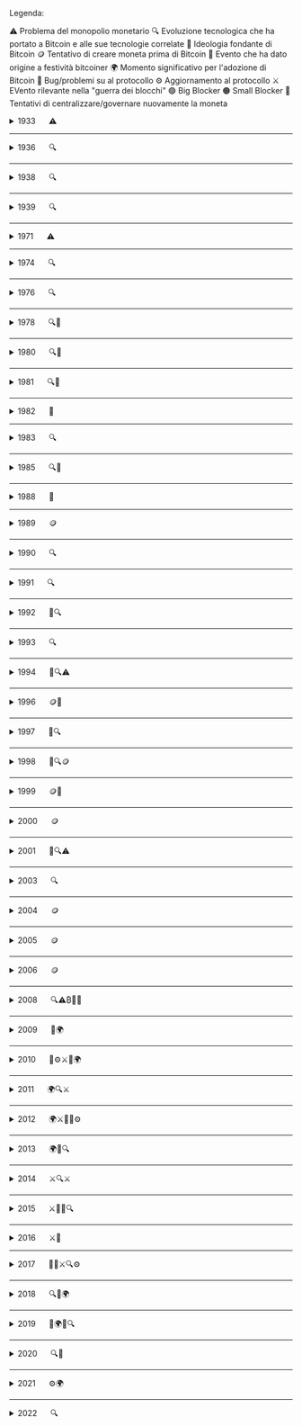 Legenda:

⚠️ Problema del monopolio monetario
🔍 Evoluzione tecnologica che ha portato a Bitcoin e alle sue tecnologie correlate
🌱 Ideologia fondante di Bitcoin
🪙 Tentativo di creare moneta prima di Bitcoin
🎊 Evento che ha dato origine a festività bitcoiner
🌍 Momento significativo per l'adozione di Bitcoin
🚧 Bug/problemi su al protocollo
⚙️ Aggiornamento al protocollo
⚔️ EVento rilevante nella "guerra dei blocchi"
🟢 Big Blocker
🟠 Small Blocker
🚨 Tentativi di centralizzare/governare nuovamente la moneta


<details>
<summary>1933&nbsp;&nbsp;&nbsp;&nbsp;&nbsp;&nbsp;⚠️</summary>
  


<details>
<summary>Ordine esecutivo 6102 ⚠️</summary>

Il 5 aprile 1933, il presidente Franklin D. Roosevelt firma l'ordine esecutivo 6102 che proibisce il possesso di oro in tutte le sue forme, comprese 
monete, lingotti e certificati aurei, da parte di individui, associazioni o società residenti negli Stati Uniti d'America. Tutti i cittadini 
statuinitensi sono costretti a consegnare l'oro in cambio di $ 20.67 per oncia (28,35 grammi circa). La maggior parte dell'oro dei cittadini era 
tenuto al "sicuro" nelle banche. Quest'ultime consegnarono immediatamente l'oro dei cittadini al governo.

⚠️ Questa data è significativa perché sottolinea l'importanza di avere un denaro non confiscabile. Essa rappresenta la necessità di possedere un 
denaro al portatore, senza dover riporre fiducia su terze parti per la sua custodia. Satoshi Nakamoto con Bitcoin rimuove totalmente il concetto di fiducia dalla moneta.

In questo contesto, sembra che Satoshi Nakamoto possa aver scelto il 5 aprile come data di nascita fittizia ispirandosi a tale evento. Inoltre, è 
probabile che abbia preso in considerazione il numero esecutivo 6102, invertendo i numeri per arrivare a 2016, che rappresenta il numero di blocchi 
dopo il quale si verifica l'aggiustamento della difficoltà.

**ENG** - [Wikipedia](https://en.wikipedia.org/wiki/Executive_Order_6102)  
**ITA** - [Wikipedia](https://it.wikipedia.org/wiki/Ordine_esecutivo_6102)

</details>

</details>

---

<details>
<summary>1936&nbsp;&nbsp;&nbsp;&nbsp;&nbsp;&nbsp;🔍</summary>


<details>
<summary>Alan Mathison Turing - "ON COMPUTABLE NUMBERS, WITH AN APPLICATION TO THE ENTSCHEIDUNGSPROBLEM" 🔍</summary>

Getta le basi per l'informatica moderna. Le sue intuizioni sulla natura della computazione continuano a risuonare nella teoria dell'informatica oggi.  
**ENG** - [Turing Paper](https://www.cs.virginia.edu/~robins/Turing_Paper_1936.pdf)
</details>

</details>

---

<details>
<summary>1938&nbsp;&nbsp;&nbsp;&nbsp;&nbsp;&nbsp;🔍</summary>

<details>
<summary>Torpedo Data Computer (TDC) 🔍</summary>

Dentro un sottomarino americano venne costruito il Torpedo Data Computer (TDC), il primo computer a funzionare con impulsi elettromagnetici anziché in
modo meccanico. Il Torpedo Data Computer era un computer analogico elettromeccanico utilizzato per il controllo di tiro dei siluri sui sottomarini 
americani durante la Seconda Guerra Mondiale.

**ENG** - [wikipedia](https://en.wikipedia.org/wiki/Torpedo_Data_Computer)
</details>

</details>

---

<details>
<summary>1939&nbsp;&nbsp;&nbsp;&nbsp;&nbsp;&nbsp;🔍</summary>

<details>
<summary>Computer Z2 Digital 🔍</summary>

Il Computer Z2, sviluppato dall'ingegnere tedesco Konrad Zuse, è considerato il primo computer digitale.

**ENG** - [wikipedia](https://en.wikipedia.org/wiki/Z2_(computer))
</details>

</details>

---

<details>
<summary>1971&nbsp;&nbsp;&nbsp;&nbsp;&nbsp;&nbsp;⚠️</summary>

<details>
<summary>Nixon Shock ⚠️</summary>

Il Nixon Shock, avvenuto il 15 agosto 1971, è stato un insieme di decisioni economiche del presidente Richard Nixon, tra cui la sospensione della 
convertibilità del dollaro in oro. Questo ha segnato la fine agli accordi di Bretton Woods e l'inizio di un sistema monetario basato su valute FIAT.

⚠️ Questa data rappresenta un punto di partenza per la ricerca di alternative al sistema monetario tradizionale.

**ITA** - [InsideOver](https://it.insideover.com/storia/il-15-agosto-1971-un-discorso-di-nixon-cambio-leconomia-mondiale.html)  
**ENG** - [Wikipedia](https://en.wikipedia.org/wiki/Nixon_shock)

| Caratteristica                | Stato  |
|-------------------------------|--------|
| Privacy                       |   ❌   |
| Decentralizzazione            |   ❌   |
| Incensurabilità               |   ❌   |
| Problema della doppia spesa   |   🟡   |
| Scarsità                      |   ❌   |

</details>

</details>

---

<details>
<summary>1974&nbsp;&nbsp;&nbsp;&nbsp;&nbsp;&nbsp;🔍</summary>

<details>
<summary>TCP Protocol "A Protocol for Packet Network Intercommunication" 🔍</summary>

Questo studio segna la nascita di Internet e getta le basi per il protocollo che regola la comunicazione tra reti di pacchetti. Gli autori di questo 
protocollo sono considerati pionieri di Internet, un'infrastruttura fondamentale su cui si basa anche il protocollo Bitcoin.


**ITA**  https://it.wikipedia.org/wiki/Transmission_Control_Protocol
**ENG**  https://bitcoinstan.io/prehistory/doc/1974.pdf

</details>

</details>


---

<details>
<summary>1976&nbsp;&nbsp;&nbsp;&nbsp;&nbsp;&nbsp;🔍</summary>

<details>
<summary>Viene pubblicato il paper "New Directions in Cryptography" 🔍</summary>

Viene introdotta la crittografia Diffie-Hellman. Fino a quel momento, la crittografia si basava esclusivamente su sistemi simmetrici, che non 
garantivano la sicurezza nelle reti di comunicazione, poiché la chiave crittografica non poteva essere condivisa in spazi non sicuri.

Whitfield Diffie e Martin E. Hellman scoprono un nuovo metodo per crittografare i messaggi, basato sull'uso di chiavi pubbliche e private. Questa 
innovazione rappresenta una svolta fondamentale nella crittografia. 

**ENG** - [Paper](https://www.cs.jhu.edu/~rubin/courses/sp03/papers/diffie.hellman.pdf)
</details>

</details>

---
<details>
  
<summary>1978&nbsp;&nbsp;&nbsp;&nbsp;&nbsp;&nbsp;🔍🌱</summary>

<details>
<summary>R. Rivest, A. Shamir and L. Adleman RSA Public-key Cryptosystems 🔍</summary>
  
Il documento RSA Public-key Cryptosystems introduce il sistema di crittografia RSA, che utilizza la fattorizzazione di numeri interi grandi come base 
per la sicurezza.

[Paper](https://bitcoinstan.io/prehistory/doc/1978.pdf)
</details>

<details>
<summary>"The Denationalization of Money" di Friedrich August von Hayek 🌱</summary>

Libro molto influente scritto da Friedrich August von Hayek intitolato "The Denationalization of Money". L'autore, Friedrich Hayek, è premio nobel ed 
esponente della scuola austriaca di economia. In questo libro, Hayek discute vari aspetti dell'economia, ma uno dei temi principali è la critica al 
monopolio statale sul denaro. Egli sostiene che questo monopolio è una pratica recente e disfunzionale, mai vista nella storia in forma totale. 
Sebbene ci siano stati casi di monopolio limitato, come quello sul conio, il monopolio attuale è senza precedenti ed ha avuto effetti distruttivi. 
Hayek argomenta che il denaro dovrebbe essere emesso e scelto liberamente dagli attori del mercato, senza alcun monopolio coercitivo o 
centralizzazione, che porta a corruzione e crisi.

In un'intervista, Hayek ribadisce che il controllo statale sul denaro ha sempre avuto conseguenze negative. Sostiene che l'unico modo per tornare a un
sistema monetario sano sarà creare qualcosa che lo Stato non possa fermare.

[Video](https://www.youtube.com/watch?v=BZ3JWGibgtw)
</details>

</details>

---

<details>
<summary>1980&nbsp;&nbsp;&nbsp;&nbsp;&nbsp;&nbsp;🔍🌱</summary>

<details>
<summary>Ralph Merkle "Protocols for public key cryptosystems" 🔍</summary>

Ralph Merkle è un noto scienziato informatico e pioniere nel campo della crittografia. Nel 1980, Merkle pubblicò un paper intitolato "Protocols for 
public key cryptosystems", in cui introdusse il concetto di Merkle Tree. I Merkle Tree garantiscono che anche una piccola modifica ai dati originali
comporti un cambiamento significativo nell'hash, rendendo semplice rilevare eventuali alterazioni. Questo schema crittografico è utilizzato ampiamente 
nelle reti p2p e su Bitcoin.

**ITA** - [Wikipedia](https://it.wikipedia.org/wiki/Albero_di_Merkle)  
**ENG** - [Paper](https://www.ralphmerkle.com/papers/Protocols.pdf)
</details>

<details>
<summary>New Libertarian Manifesto - Samuel Edward Konkin III 🌱</summary>

Konkin ha introdotto l'agorismo come una forma di anarchismo che enfatizza l'importanza del mercato libero e delle interazioni volontarie tra 
individui. L'agorismo si distingue per la sua critica all'interventismo statale e promuove l'idea di creare una società libertaria attraverso l'azione 
diretta e l'uso di mercati neri e alternativi. L'agorismo rappresenta una base fondamentale per ciò che si svilupperà in seguito, in particolare nel 
contesto del pensiero cypherpunk.

**ENG** - [Manifesto](https://praxeology.net/NewLibertarianManifesto.pdf)
</details>

</details>

---

<details>
<summary>1981&nbsp;&nbsp;&nbsp;&nbsp;&nbsp;&nbsp;🔍🌱</summary>

<details>
<summary>IPv4 (Internet Protocol versione 4)🔍🌱</summary>

Nel 1981 viene rilasciata la versione 4 del protocollo IP. Tutt'oggi, nella maggior parte dei casi, quando accediamo ad internet, utilizziamo questa 
versione del protocollo che non viene aggiornata dal 1981. Si pensa che un giorno possa accadere lo stesso per il protocollo Bitcoin e che non ci sia 
la necessità di doverlo aggiornare continuamente.

**ITA** - [Wikipedia](https://it.wikipedia.org/wiki/IPv4)  
**ENG** - [Wikipedia](https://en.wikipedia.org/wiki/IPv4)
</details>



<details>
<summary>David Chaum Untraceable Electronic Mail, Return Address and Digital Pseudonyms🔍🌱</summary>

David Chaum introduce una tecnica innovativa basata sulla crittografia a chiave pubblica, che permette a un sistema di posta elettronica di nascondere 
sia l'identità dei partecipanti alla comunicazione sia il contenuto dei messaggi, anche in presenza di un sistema di telecomunicazione non sicuro. 
Questa è la prima volta che la crittografia a chiave pubblica viene impiegata per generare firme digitali, utilizzando la crittografia per certificare
le informazioni.

**ENG** - [Paper](https://chaum.com/wp-content/uploads/2022/09/UNTRACEABLE-ELECTRONIC-MAIL-RETURN-ADDRESSES-AND-DIGITAL-PSEUDONYMS-tech-report.pdf)
</details>

</details>

---

<details>
<summary>1982&nbsp;&nbsp;&nbsp;&nbsp;&nbsp;&nbsp;🌱</summary>

<details>
<summary>Murray Rothbard - The Ethics of Liberty🌱</summary>

L'etica della libertà" di Murray Rothbard, pubblicato nel 1982, è un libro importante che critica l'interferenza dello stato nella proprietà privata.
Rothbard sostiene che ogni volta che lo stato interviene, viola la libertà delle persone e che una società senza stato è non solo possibile, ma è 
anche l'unica che rispetta i diritti naturali.
</details>

</details>

---

<details>
<summary>1983&nbsp;&nbsp;&nbsp;&nbsp;&nbsp;&nbsp;🔍</summary>

<details>
<summary>David Chaum - Blind Signatures for Untraceable Payments🔍</summary>

David Chaum introduce un sistema di firme cieche, che permettono di oscurare un messaggio prima di esser firmato. Ha applicazioni su vari strumenti di 
Bitcoin come Whirlpool.

**ENG** - [Paper](https://github.com/pburkart/Blind-Signatures-for-Untraceable-Payments/blob/main/Paper.md)
</details>

</details>

---

<details>
<summary>1985&nbsp;&nbsp;&nbsp;&nbsp;&nbsp;&nbsp;🔍🌱</summary>

<details>
<summary>Elliptic Curve Cryptography - Neal Koblitz 🔍</summary>

Il testo "Elliptic Curve Cryptography" tratta della crittografia a chiave pubblica basata sulle curve ellittiche su campi finiti, una forma avanzata e
più efficiente di crittografia a chiave pubblica. La crittografia a curve ellittiche oggi è uno standard utilizzato per garantire la sicurezza delle 
chiavi private.

**ENG** - [Paper](https://web.archive.org/web/20180726024835/https://www.ams.org/journals/mcom/1987-48-177/S0025-5718-1987-0866109-5/S0025-5718-1987-0866109-5.pdf)
</details>

<details>
<summary>Transaction system to make big brother obsolete - David Chaum 🌱</summary>

Il testo di David Chaum affronta temi come la moneta digitale, l'anonimato e il pseudoanonimato. Ha ispirato l'uso della crittografia per proteggere 
la privacy degli individui nei confronti dei governi, introducendo concetti fondamentali che hanno influenzato il movimento Cypherpunk emerso pochi 
anni dopo.

**ENG** - [Paper](https://chaum.com/security-without-identification/)
</details>

</details>

---

<details>
<summary>1988&nbsp;&nbsp;&nbsp;&nbsp;&nbsp;&nbsp;🌱</summary>

<details>
<summary>Timothy C. May The Crypto-Anarchist's Manifesto 🌱</summary>

Timothy C. May nel 1988 scrive che ci sarà larga diffusione dell'uso della crittografia per difendere la privacy delle comunicazioni e delle 
interazioni su internet tra le persone. Nel testo è scritto che la diffusione dell'utilizzo della crittografia sarà contrastata da parte di governi ma 
che non potrà essere impedita.

**ITA** - [Biblioteca Bitcoin](https://bibliotecabitcoin.org/cypherpunk/timothy-may/the-crypto-anarchist-manifesto/)  
**ENG** - [Nakamoto Institute](https://nakamotoinstitute.org/library/crypto-anarchist-manifesto/)
</details>

</details>

---

<details>
<summary>1989&nbsp;&nbsp;&nbsp;&nbsp;&nbsp;&nbsp;🪙</summary>

<details>
<summary>David Chaum founded Digicash 🪙</summary>

David Chaum crea una società che si chiama Digicash. Digicash propone un servizio di pagamento di nome ecash che dà la possibilità di prelevare 
dollari dal conto in banca e detenerli sotto forma di token digitale sul proprio dispositivo elettronico in locale. La sua particolarità è 
nell'utilizzo di crittografia a chiave pubblica e crittografia cieca (blind signatures) per garantire privacy nei pagamenti. Digicash per registrare e 
coordinare le transazioni utilizza un server centrale, similmente a come fa una banca.

| Caratteristica                | Stato  |
|-------------------------------|--------|
| Privacy                       |   ✅   |
| Decentralizzazione            |   ❌   |
| Incensurabilità               |   ❌   |
| Problema della doppia spesa   |   🟡   |
| Scarsità                      |   ❌   |

**ITA** [Digicash](https://it.wikipedia.org/wiki/DigiCash)

**ENG** - [Digicash](https://web.archive.org/web/19970610020649/http://www.digicash.com/ecash/about.html)
</details>

<details>
<summary>Tim Berners-Lee inventore del World Wide Web🔍</summary>

Tim Berners è un informatico britannico che nel 1989 presentò una proposta al CERN per un sistema che divenne poi il World Wide Web, implementando un 
browser e un server HTTP. Nel 1993, il CERN rese disponibile il protocollo e il codice del Web senza diritti d'autore, consentendone un uso diffuso.

**ITA** - [World Wide Web](https://it.wikipedia.org/wiki/World_Wide_Web)  
**ENG** - [World Wide Web](https://en.wikipedia.org/wiki/World_Wide_Web)
</details>

</details>

---

<details>
<summary>1990&nbsp;&nbsp;&nbsp;&nbsp;&nbsp;&nbsp;🔍</summary>

<details>
<summary>Claus Peter Schnorr brevetta la firma di Schnorr🔍</summary>

Il matematico Peter Schnorr fa un brevetto su una firma digitale che utilizza la crittografia a curva ellittica. Il brevetto di questa firma scade nel 
2008 ma viene implementata solo nel 2021 con l'aggiornamento taproot.

**ITA** - [Schnorr](https://it.wikipedia.org/wiki/Firma_di_Schnorr)  
**ENG** - [Schnorr](https://www.geeksforgeeks.org/computer-networks/schnorr-digital-signature/)
</details>

</details>

---

<details>
<summary>1991&nbsp;&nbsp;&nbsp;&nbsp;&nbsp;&nbsp;🔍</summary>

<details>
<summary>Philip Zimmermann Pretty Good Privacy - PGP 🔍</summary>

Un sistema che utilizza crittografia forte per scambiare messaggi con massimo livello di privacy.

**ITA** - [Wikipedia](https://it.wikipedia.org/wiki/Pretty_Good_Privacy)  
**ENG** - [OpenPGP](https://www.openpgp.org/about/)
</details>

<details>
<summary>S. Haber and W.S. Stornetta How to time-stamp a digital document 🔍</summary>

Stuart Haber e Scott Stornetta sono due studiosi. Nel 1991 rilasciano pubblicano il documento 'How to time-stamp a digital document'. Questo documento 
verrà citato nel famoso whitepaper di Satoshi Nakamoto nel 2008. I due studiosi elaborano un sistema per certificare l'esistenza di un documento in un 
certo tempo.

**ENG** - [Springer](https://link.springer.com/article/10.1007/BF00196791)
</details>

</details>

---

<details>
<summary>1992&nbsp;&nbsp;&nbsp;&nbsp;&nbsp;&nbsp;🌱🔍</summary>

<details>
<summary>Eric Hughes, Timothy C. May e John Gilmore fondano il collettivo Cypherpunks 🌱</summary>

Nel 1992 nasce ufficialmente il movimento cypherpunk.

Il nome "Cypherpunk" coniato da Jude Milhon, trae ispirazione dal genere narrativo Cyberpunk e deriva dalla fusione di cypher (codice) e di punk 
(ribellione). Il movimento Cypherpunk, è l'antagonista del mondo distopico descritto dalla letteratura cyberpunk.

È il movimento che porterà alla creazione di Bitcoin.

Tra le persone più note presenti nella mailing list ci sono:

- Adam Back: Creatore di hashcash, un sistema "proof of work" per limitare lo spam nelle mail.
- Jacob Appelbaum: Ha contribuito attivamente allo sviluppo di Tor project.
- Julian Assange: Giornalista, attivista e fonda Wikileaks.
- Bram Cohen: Ha creato BitTorrent.
- Philip Zimmerman: Ha creato PGP.
- Hal Finney: È l'inventore di "reusable proofs of work", un prototipo di cash digitale.
- Nick Szabo: Ha creato Bit Gold.
- Satoshi Nakamoto: Crea/creano di Bitcoin.

La lista: [Mailing List Archive](https://mailing-list-archive.cryptoanarchy.wiki/authors/by-posts/)
</details>

<details>
<summary>"Pricing via Processing or Combatting Junk Mail" di Cynthia Dwork e Moni Naor 🌱🔍</summary>

Con questo documento, nasce l'idea di proof of work, per evitare lo spam nelle mail. Adam Back prenderà ispirazione da questo documento per 
l'implementazione di Hashcash.

**ENG** - [PDF](https://web.cs.dal.ca/~abrodsky/7301/readings/DwNa93.pdf)
</details>

</details>

---

<details>
<summary>1993&nbsp;&nbsp;&nbsp;&nbsp;&nbsp;&nbsp;🔍</summary>

<details>
<summary>Eric Hughes, A Cypherpunk's Manifesto 🔍</summary>

In questo manifesto viene chiarito benissimo il concetto di privacy ed il ruolo che deve avere la crittografia per garantirla in una società aperta e 
digitale.

**ITA** - [Biblioteca Bitcoin](https://bibliotecabitcoin.org/cypherpunk/eric-hughes/a-cypherpunks-manifesto/)  
**ENG** - [Activism.net](https://www.activism.net/cypherpunk/manifesto.html)
</details>

</details>

---

<details>
<summary>1994&nbsp;&nbsp;&nbsp;&nbsp;&nbsp;&nbsp;🌱🔍⚠️</summary>

<details>
<summary>Timothy C. May The Cyphernomicon 🌱</summary>

FAQ del Movimento Cypherpunk di Timothy C. May.

**ENG** - [Cyphernomicon](https://web.archive.org/web/20111115030917if_/http://www.cypherpunks.to/faq/cyphernomicron/cyphernomicon.txt)
</details>

<details>
<summary>Cypher wars⚠️</summary>

Diversi Cypherpunk partecipano alla lotta contro il governo degli Stati Uniti che voleva mettere restrizioni sull'uso della crittografia.

Documentario con sottotitoli in inglese: [YouTube](https://www.youtube.com/watch?v=EcC0RNsallc)
</details>

<details>
<summary>Daniel C. Lynch CyberCash 🔍</summary>

Daniel C. implementa Cybercash, uno strumento per pagamenti digitali basato sul dollaro. Aveva un sistema di test con un numero finito di monete. Le 
monete di test, essendo scarse, avevano acquisito più valore del dollaro.

**ENG** - [Wikipedia](https://en.wikipedia.org/wiki/CyberCash)
</details>

</details>

---

<details>
<summary>1996&nbsp;&nbsp;&nbsp;&nbsp;&nbsp;&nbsp;🪙🌱</summary>

<details>
<summary>Nasce E-gold fondato da Douglas Jackson e Barry K. Downey 🪙</summary>

Douglas Jackson e Barry K. Downey fondano E-gold per permettere alle persone di comprare oro con valuta Fiat e ricevere token rappresentativi della
quantità d'oro acquistata. Il token permetteva di essere scambiato online in modo istantaneo. I due fondatori di E-gold furono chiamati a processo e 
subirono conseguenze legali.

| Caratteristica                | Stato  |
|-------------------------------|--------|
| Privacy                       |   ❌   |
| Decentralizzazione            |   ❌   |
| Incensurabilità               |   ❌   |
| Problema della doppia spesa   |   🟡   |
| Scarsità                      |   ✅   |

**ITA** - [Atlas21](https://atlas21.com/it/e-gold-la-storia-della-prima-moneta-digitale-ancorata-alloro/)  
**ENG** - [Wikipedia](https://en.wikipedia.org/wiki/E-gold)
</details>

<details>
<summary>NSA How To Make A Mint di Laurie Law, Susan Sabett e Jerry Solinas 🌱</summary>

In questo documento di Laurie Law, Susan Sabett e Jerry Solinas viene discussa l'importanza crescente delle comunicazioni in rete nell'era 
dell'informazione, con particolare attenzione al commercio elettronico e alla necessità di sistemi di pagamento elettronico sicuri ed efficienti.


**ENG** - [MIT](https://groups.csail.mit.edu/mac/classes/6.805/articles/money/nsamint/nsamint.htm)
</details>

</details>

---

<details>
<summary>1997&nbsp;&nbsp;&nbsp;&nbsp;&nbsp;&nbsp;🌱🔍</summary>

<details>
<summary>Adam Back HashCash, DOS counter-measure w/ proof-of-work 🌱🔍</summary>
Nel maggio 1997 Hashcash è stato originariamente proposto come meccanismo per limitare l'abuso sistematico delle risorse internet senza costo ed 
  illimitate, come l'email e i remailer anonimi. Il documento di hashcash sarà citato nel whitepaper di Satoshi Nakamoto. 

**ENG** - https://bitcoinstan.io/prehistory/doc/1997_1.pdf
</details>

<details>
<summary>Nick Szabo Formalizing and Securing Relationships on Public Networks - Smart contracts, Third part vulnerabilities 🌱🔍</summary>
Nick Szabo, nel suo paper "Formalizing and Securing Relationships on Public Networks", propone di ampliare il concetto di trasferimento di denaro 
elettronico, andando oltre il l' invio di cash da una chiave pubblica all'altra, come descritto da David Chaum con e-Cash. Propone l'utilizzo di smart
contracts per facilitare tutti i passaggi del processo contrattuale. Attualmente v**ENG**ono usati per conti multifirma, canali lightining network ed 
altro.
</details>

<details>
<summary>L'individuo Sovrano - William Rees-Mogg e James Dale Davidson 🌱</summary>
In questo libro viene emerge l'importanza di internet per la libertà dell'individuo e la necessità di libero mercato tra monete digitali private.

**ENG** - https://www.lopp.net/pdf/The%20Sovereign%20Individual.pdf

**ITA** - Sul profilo github di Ventunobtc si trova il libro in italiano. Link al loro profilo github di Ventunobtc: https://github.com/ventunobtc
</details>

</details>

---

<details>
<summary>1998&nbsp;&nbsp;&nbsp;&nbsp;&nbsp;&nbsp;🌱🔍🪙</summary>

<details>
<summary>Nick Szabo - BitGold 🌱🔍</summary>
Nick Szabo nel comincia a riflettere sull'implementazione di un protocollo tramite il quale bit costosi e inimitabili possano essere creati online con 
una dipendenza minima da terze parti fidate, e poi archiviati, trasferiti e analizzati in modo sicuro. Con Bit Gold stava cercando di imitare il più 
possibile nello spazio cibernetico le caratteristiche di sicurezza e fiducia dell'oro.

**ENG** - https://bitcoinstan.io/prehistory/doc/1998_2.pdf
</details>

<details>
<summary>Wei Dai B-money 🌱🔍</summary>
Il cypherpunk Wei Dai mel 1998 propone nella mailing list dei cypherpunk due probabili soluzioni per ottenere un "sistema di denaro elettronico 
anonimo e distribuito".

1- Propone l'uso di una funzione di prova di lavoro per creare denaro come che si basa su Hashcash. Questa soluzione è impraticabile poiché richiede 
un canale di trasmissione che sia non disturbabile e anche sincrono.

2- Il secondo protocollo prevede solo alcuni partecipanti (i "server") che t**ENG**ono conti pubblici, mentre gli altri verificano i loro saldi. È 
richiesta una cauzione per diventare server, che viene persa in caso di disonestà. Questo sistema tende alla centralizzazione su pochi server.
Questa soluzione verrà ripresa successivamente da altre crittovalute basate su meccanismo di consenso proof of stake.


| Caratteristica                | Stato  |
|-------------------------------|--------|
| Privacy                       |   ✅   |
| Decentralizzazione            |   🟡   |
| Incensurabilità               |   ❌   |
| Problema della doppia spesa   |   🟡   |
| Scarsità                      |   ❌   |

http://www.weidai.com/bmoney.txt

</details>

<details>
<summary>Liberty dollar - Bernard von NotHaus 🪙</summary>
Bernard von NotHaus cerara una soluzione al denaro Fiat inflazionato.
Il Liberty Dollar era strutturato attorno a un sistema di riserva di metalli preziosi, che in origine comprendeva solo oro e argento. Ogni emissione 
di Liberty Dollar era direttamente correlata alla quantità di oro o argento custodita presso la società di von NotHaus. Nel 2007 oltre 250 mila
persone detenevano certificati di liberty dollar. Nel 2009 fù costretto a chiudere l'attività perchè accusato di vari crimini. 


| Caratteristica                | Stato  |
|-------------------------------|--------|
| Privacy                       |   ❌   |
| Decentralizzazione            |   ❌   |
| Incensurabilità               |   ❌   |
| Problema della doppia spesa   |   🟡   |
| Scarsità                      |   ✅   |

**ITA** - https://atlas21.com/it/tredici-anni-fa-la-condanna-al-fondatore-dellamerican-liberty-dollar/

**ENG** - https://ldfa.nl/page/3

</details>

<details>
<summary>Peter Tiel - coinfinity 🪙</summary>
Peter Tiel nel 1998 vuole creare una moneta per internet, indipendete dalle valute fiat.
</details>

</details>

---

<details>
<summary>1999&nbsp;&nbsp;&nbsp;&nbsp;&nbsp;&nbsp;🪙🌱</summary>

<details>
<summary>Elon Musk - x.com 🪙</summary>
Elon Musk come Peter Tiel vuole creare una moneta per internet, indipendente dalle valute Fiat.
</details>

<details>
<summary>Milton Friedman prevede Bitcoin 🌱</summary>
L'economista Milton Friedman rilascia un'intervista e prevede l'arrivo di una moneta su internet.

**ENG** - [youtube](https://www.youtube.com/watch?v=C_Ny-UPve-8)

</details>

</details>


 ---
 
<details>
<summary>2000&nbsp;&nbsp;&nbsp;&nbsp;&nbsp;&nbsp;🪙</summary>

<details>
<summary>Elon Musk e Peter Tiel creano Paypal 🪙</summary>
Elon Musk e Peter Tiel che avevano la medesima idea di "moneta per internet" si uniscono e creano Paypal. Non porteranno avanti la loro idea iniziale, ma creeranno il sistema di pagamento famoso per le valute tradizionali.

**ENG** - https://en.wikipedia.org/wiki/The_PayPal_Wars

| Caratteristica                | Stato  |
|-------------------------------|--------|
| Privacy                       |   ❌   |
| Decentralizzazione            |   ❌   |
| Incensurabilità               |   ❌   |
| Problema della doppia spesa   |   🟡   |
| Scarsità                      |   ❌   |
</details>

</details>

---

<details>
<summary>2001&nbsp;&nbsp;&nbsp;&nbsp;&nbsp;&nbsp;🌱🔍⚠️</summary>

<details>
<summary>Bram Cohen crea BitTorrent 🌱🔍</summary>
Dopo svariati tentativi di condivisione libera di file digitali, Bram Cohen trova la soluzione creando una rete peer to peer. BitTorrent è la dimostrazione che le reti p2p sono resilienti ad attacchi di censura da parte di governi.

**ITA** - https://it.wikipedia.org/wiki/BitTorrent_(software)

**ENG** - https://en.wikipedia.org/wiki/BitTorrent

</details>

<details>
<summary>Patriot Act ⚠️</summary>
Dopo l'attacco delle torri gemelle viene rilasciata una legge federale, che incrementa la sorveglianza ed i controlli sulla finanza personale delle 
persone.

**ITA** - https://it.wikipedia.org/wiki/USA_PATRIOT_Act

**ENG** - https://en.wikipedia.org/wiki/Patriot_Act

</details>

</details>

---

<details>
<summary>2003&nbsp;&nbsp;&nbsp;&nbsp;&nbsp;&nbsp;🔍</summary>

<details>
<summary>Second Life, Linden Lab 🔍</summary>
La società Linden Lab sviluppa un gioco di nome Second Life. All'interno del gioco, era presente una moneta scambiabile anche al di fuori del gioco.
Le politiche monetarie differenti di questo token, hanno portato ad un apprezzamento di valore rispetto al dollaro. Più avanti interverranno le
autorità per non permettere al linden dollar di circolare al di fuori del videogioco.



| Caratteristica                | Stato  |
|-------------------------------|--------|
| Privacy                       |   ❌   |
| Decentralizzazione            |   ❌   |
| Incensurabilità               |   ❌   |
| Problema della doppia spesa   |   🟡   |
| Scarsità                      |   ❌   |

**ENG** - https://philiprosedale.substack.com/p/adventures-of-the-linden-dollar

</details>

</details>

---

<details>
<summary>2004&nbsp;&nbsp;&nbsp;&nbsp;&nbsp;&nbsp;🪙</summary>

<details>
<summary>Hal Finney RPOW - Reusable Proofs of Work 🪙</summary>
Il cypherpunk Hal Finney rilascia programma RPOW, un sistema di moneta digitale che risolve la doppia spesa mantenendo la proprietà dei token 
registrata su un server fidato. I server sono progettati per funzionare sul coprocessore crittografico sicuro IBM 4758, che è in grado di verificare
in modo sicuro l'hash del software che sta eseguendo. Sposta la fiducia da una persona fisica all'hardware.


| Caratteristica                | Stato  |
|-------------------------------|--------|
| Privacy                       |   ✅   |
| Decentralizzazione            |   ❌   |
| Incensurabilità               |   ❌   |
| Problema della doppia spesa   |   🟡   |
| Scarsità                      |   ❌   |


**ENG** - [Nakamoto Institute](https://nakamotoinstitute.org/finney/rpow/)

</details>

</details>

---

<details>
<summary>2005&nbsp;&nbsp;&nbsp;&nbsp;&nbsp;&nbsp;🪙</summary>

<details>
<summary>Nick Szabo rilancia Bitgold 🪙</summary>
Nel 2005 Nick Szabo cerca sviluppatori per creare un sistema monetario che riduca la dipendenza dalla fiducia in terze parti. Utilizzando funzioni di 
prova di lavoro, Bit Gold permette di generare e verificare stringhe di bit in modo sicuro e distribuito.

  


| Caratteristica                | Stato  |
|-------------------------------|--------|
| Privacy                       |   ✅   |
| Decentralizzazione            |   ✅   |
| Incensurabilità               |   ❌   |
| Problema della doppia spesa   |   🟡   |
| Scarsità                      |   ❌   |

**ENG** - [Nakamoto Institute](https://nakamotoinstitute.org/library/bit-gold/)

</details>

</details>

---

<details>
<summary>2006&nbsp;&nbsp;&nbsp;&nbsp;&nbsp;&nbsp;🪙</summary>

<details>
<summary>Arthur Budovsky and Vladimir Kats creano Liberty Reserve 🪙</summary>
Arthur Budovsky and Vladimir implementano un sistema come E-gold ma in Costa Rica, un paese strategico per ricevere meno pressioni da parte dello 
stato. Tuttavia nel 2013 Arthur Budovsky verrà arrestato in Spagna ed estradato negli Stati Uniti nel 2014.

**ENG** - https://ia800303.us.archive.org/28/items/704540-liberty-reserve-indictment/704540-liberty-reserve-indictment_text.pdf
</details>

</details>

---

<details>
<summary>2008&nbsp;&nbsp;&nbsp;&nbsp;&nbsp;&nbsp;🔍⚠️₿🎊🌱</summary>


<details>
<summary>Scade il brevetto di firme Schnorr 🔍</summary>
Nel 2008 scade il brevetto di firme Schnorr. Vedranno utilizzo su Bitcoin nel 2021 con l'aggiornamento Taproot.
</details>

<details>
<summary>Crisi economica mondiale ⚠️</summary>
La bancarotta di Lehman Brothers è stata il culmine della crisi dei mutui subprime. La fiducia sulla gestione dell'economia da parte del governo è in
forte crisi.
</details>

<details>
<summary>Registrazione sito bitcoin.org</summary>
Il 18 Agosto 2008 viene registrato il sito bitcoin.org. Viene registrato anonimamente attraverso il servizio di anonymous speech che accettava
pagamenti cash o e-gold. Satoshi registrerà anche il dominio netcoin.com.

https://web.archive.org/web/20090313031316/https://www.anonymousspeech.com/default.aspx
</details>

<details>
<summary>Satoshi Nakamoto pubblica il whitepaper di Bitcoin ₿🔍🌱🎊</summary>
Il 31 Ottobre Satoshi Nakamoto pubblica il whitepaper di Bitcoin. Crea un denaro digitale senza controparte fidata, ed utilizza la proof of work per
risolvere il problema della doppia spesa.



| Caratteristica                | Stato  |
|-------------------------------|--------|
| Privacy                       |   ✅   |
| Decentralizzazione            |   ✅   |
| Incensurabilità               |   ✅   |
| Problema della doppia spesa   |   ✅   |
| Scarsità                      |   ✅   |

https://bitcoin.org/en/bitcoin-paper

</details>

<details>
<summary>James A. Donald risponde al whitepaper di Satoshi Nakamoto</summary>
Il 2 Novembre James A. Donald risponde alla pubblicazione di Satoshi Nakamoto portando scetticismo sulla possibilità di scalare il protocollo.

**ENG** - https://www.metzdowd.com/pipermail/cryptography/2008-November/014815.html
</details>

<details>
<summary>Pre-release del software di Bitcoin</summary>
Nel Novembre del 2008, Satoshi Nakamoto invia privatamente la versione alpha di bitcoin per poterla revisionare prima del rilascio ufficiale.

**ENG**  [Nakamoto Institute](https://satoshi.nakamotoinstitute.org/code/)
</details>

</details>

---


<details>
<summary>2009&nbsp;&nbsp;&nbsp;&nbsp;&nbsp;&nbsp;🎊🌍</summary>

<details>
<summary>Blocco Genesi 🎊</summary>
Il 3 gennaio 2009 Satoshi Nakamoto esegue la versione 0.1 di Bitcoin e mina il primo blocco della timechain, conosciuto con il nome "genesis block".
All'interno del blocco Satoshi scrive il titolo in prima pagina del giornale "The Times" di Londra "Chancellor on brink of second bailout for banks".

https://mempool.space/it/tx/4a5e1e4baab89f3a32518a88c31bc87f618f76673e2cc77ab2127b7afdeda33b

</details>

<details>
<summary>Satoshi Nakamoto rilascia il Codice di Bitcoin </summary>
Il 9 Gennaio 2009 Satoshi Nakamoto annuncia la versione 0.1 di Bitcoin sul sito https://sourceforge.net/p/bitcoin/news/ con il link per poter 
scaricare il software.
</details>

<details>
<summary>Hal Finney pubblica su Twitter "Running Bitcoin" 🎊🌍</summary>
Il giorno 11 Gennaio 2009, Hal Finney installa il software di Satoshi Nakamoto e condivide su Twitter la celebre frase "Running Bitcoin". Questo
giorno viene ricordato e festeggiato tutti gli anni dalla community Bitcoin.

[Tweet](https://x.com/halfin/status/1110302988)

</details>

<details>
<summary>Satoshi scrive sul forum della p2p foundation 🌍</summary>
L'11 Febbraio 2009 Satoshi Nakamoto crea un profilo sul forum della fondazione p2p e propone la sua idea di denaro digitale. 

https://satoshi.nakamotoinstitute.org/posts/p2pfoundation/1/
</details>

<details>
<summary>New Liberty Standard è il primo exchange USD/bitcoin 🌍</summary>
Il 10 Maggio 2009 nasce il primo exchange per scambiare Bitcoin con dollari e viceversa. Il sito si chiama New Liberty Standard. 

https://web.archive.org/web/20100414172629/http://newlibertystandard.wetpaint.com/photos
</details>

<details>
<summary>La prima vendita di Bitcoin per USD testimoniata da Martty Malmi</summary>
Il 5 ottobre 2009 Martti Malmi vende 5050 Bitcoin per 5.02 Dollari.

tweet: https://x.com/marttimalmi/status/423455561703624704  
Tx: https://mempool.space/it/tx/7dff938918f07619abd38e4510890396b1cef4fbeca154fb7aafba8843295ea2
</details>

<details>
<summary>Bitcoin migra su Github</summary>
Il 29 ottobre 2009 avviene la migrazione del software da SourceForge a GitHub.
</details>

<details>
<summary>Bitcointalk</summary>
Il 22 Novembre il forum su SourceForge si sposta su Bitcointalk.
</details>

</details>

---

<details>
<summary>2010&nbsp;&nbsp;&nbsp;&nbsp;&nbsp;&nbsp;🎊⚙️⚔️🚧🌍</summary>

<details>
<summary>Pizza Day 🎊</summary>
Il 22 Maggio 2010, lo sviluppatore Lazlo scambia 10000 Bitcoin per 2 pizze. Il 22 Maggio di tutti gli anni si festeggia il pizza day, in ricordo del 
primo scambio di Bitcoin per un bene reale.

https://bitcointalk.org/index.php?topic=137.0
</details>

<details>
<summary>Limite dello spazio del blocco ad 1 Mb ⚙️⚔️</summary>
I blocchi di Bitcoin non hanno un limite massimo di dati da poter scrivere all'interno dei blocchi. Il 15 Luglio 2010 Satoshi Nakamoto rilascia una
nuova versione del codice ed inserisce il parametro "Max block size" ad un 1 megabyte. Ora i blocchi non possono contenere più di 1 Mb di dati.
</details>

<details>
<summary>Primo blocco minato con GPU</summary>
Il 18 Luglio 2010 viene minato il primo blocco minato con GPU.

https://bitcoin.stackexchange.com/questions/3572/when-was-the-first-gpu-miner-made-available-publicly
</details>

<details>
<summary>Lancio di MtGox</summary>
A luglio 2010 MtGox offre servizio di Exchange per comprare e vendere Bitcoin per valute fiat.

**ENG** - https://bitcointalk.org/index.php?topic=4187.0
</details>

<details>
<summary>Satoshi Nakamoto modifica il codice di Bitcoin⚙️</summary>
Nel 2010 Satoshi Nakamoto interviene più volte sul codice per risolvere problemi di sicurezza e stabilità del software. In particolare il 15 Agosto
2010 viene sfruttato un bug che permette ad un utente della rete di creare 184,467,440,737.09551616 Bitcoin. Satoshi Nakamoto interviene per riparare
il software.

**ENG** - https://en.bitcoin.it/wiki/Value_overflow_incident
</details>

<details>
<summary>Bug importante su Bitcoin🚧⚙️</summary>
Il 15 Agosto un utente di Bitcoin sfrutta un baco e genera 184.5 miliardi di Bitcoin. Satoshi è ancora presente, dopo poche ore verrà rilasciato il 
nuovo client che impedisce di sfruttare il baco.

**ENG** - https://bitcointalk.org/index.php?topic=822.0
</details>

<details>
<summary>Jeff Garzik suggerisce di togliere il limite di un Mega ⚔️</summary>
Il 4 Ottobre 2010 lo sviluppatore Jeff Garzik rilascia un nuovo client che elimina il blocksize precedentemente inserito da Satoshi Nakamoto. Satoshi 
Nakamoto non è d'accordo e suggerisce di rimandare la questione più avanti.

**ENG** - https://bitcointalk.org/index.php?topic=1347.0
</details>

<details>
<summary>Mining pool</summary>
Il 27 novembre 2010 lo sviluppatore Marek Palatinus (Slush) inventa il concetto di Pool mining.

**ENG** - https://bitcointalk.org/index.php?topic=1976.0
</details>

<details>
<summary>Bitcoin e Wikileaks🌍</summary>
Nel dicembre 2010, WikiLeaks ha affrontato un blocco finanziario da parte degli Stati Uniti, con diverse istituzioni che hanno interrotto le donazioni
e i pagamenti a favore dell'organizzazione. Per aggirare le restrizioni, WikiLeaks sceglie Bitcoin come sistema di pagamento per ricevere donazioni.
Satoshi Nakamoto invita WikiLeaks a non accettare Bitcoin perchè il protocollo è appena nato e potrebbe essere vulnerabile.

**ENG** - https://bitcointalk.org/index.php?topic=1735.msg26999#msg26999  
**ENG** - https://bitcointalk.org/index.php?topic=2216.msg29280#msg29280
</details>

<details>
<summary>Satoshi Nakamoto lascia la community</summary>
Il 12 Dicembre 2010, Satoshi Nakamoto lascia il suo ultimo messaggio pubblico.

https://bitcointalk.org/index.php?topic=5477395.0
</details>

</details>

---

<details>
<summary>2011&nbsp;&nbsp;&nbsp;&nbsp;&nbsp;&nbsp;🌍🔍⚔️</summary>

<details>
<summary>La fondazione Electronic Frontier Foundation (EFF) accetta Bitcoin 🌍</summary>
La fondazione EFF annuncia di Accettare Bitcoin come sistema di pagamento  
  
**ENG** - [Wikipedia](https://en.wikipedia.org/wiki/Electronic_Frontier_Foundation)

</details>

<details>
<summary>Silk Road 🌍</summary>
Nel Febbraio 2011 apre "The Silk Road", un sito onion su rete Tor dove è possibile commerciare beni e servizi pagando con Bitcoin.
</details>

<details>
<summary>Mike Hearn "impiegato Bitcoin"</summary>
Nel Marzo 2011 Mike Hearn sviluppatore Google, propone a Google di esser pagato per lavorare sul protofollo Bitcoin il 20% del suo tempo. Sarà il 
primo sviluppatore pagato per lavorare su Bitcoin.
</details>

<details>
<summary>Satoshi Nakamoto(?) scrive l'ultima mail a Mike Hearn</summary>
Mike Hearn rivela una mail ricevuta da Satoshi Nakamoto il 23 Aprile 2011 dove gli annuncia che lascia il progetto BITCOIN definitivamente per 
dedicarsi ad altro e che Bitcoin è in buone mani con Gavin Andresen. Questa mail non viene messa in dubbio dalla community nel 2011 ma non ne è mai 
stata verificata l'esistenza.  

**ENG** [**MAIL**](https://plan99.net/~mike/satoshi-emails/thread5.html)
</details>

<details>
<summary>Gregory Maxwell entra nella community di BitcoinTalk ⚔️🟠</summary>
Il 5 maggio 2011 Gregory Maxwell scrive per la prima volta sul forum di Bitcointalk. Parteciperà attivamente alle discussioni sulla grandezza dei 
blocchi di Bitcoin. Sin da subito fa notare l'importanza di avere blocchi con spazio limitato per creare scarsità ed un economia per scrivere 
all'interno dei blocchi utile ad evitare lo spam.
</details>

<details>
<summary>La seconda Crittovaluta</summary>
Nel maggio 2011 Namecoin viene lanciata ed è la seconda crittovaluta creata dopo Bitcoin. Namecoin è un tentativo di portare i domini su Bitcoin.
</details>

<details>
<summary>Wikileaks accetta Bitcoin per le donazioni 🌍</summary>
Wikileaks comincia ad accettare donazioni in bitcoin
  
[Tweet](https://x.com/wikileaks/status/80774521350668288)
</details>

<details>
<summary>Bitcoin ad un dollaro 🌍</summary>
Il 9 Febbraio 2011 il prezzo di Bitcoin supera il valore di 1 dollaro creando una corrente mediatica che porterà alla prima bolla di prezzo. In pochi 
mesi bitcoin raggiunge il valore di 29,60 dollari per poi crollare a 2 dollari in poche ore.  

</details>

<details>
<summary>P2Pool + la prima Mining Pool Decentralizzata 🔍</summary>
Il 17 Luglio 2011 nasce P2Pool. È la prima mining pool decentralizzata senza coordinatore centrale.
</details>

<details>
<summary>BIP (Bitcoin Improvement Proposal)🔍</summary>
Nel settembre 2011 Amir Taaki ha l'idea ed implementa i *Bitcoin Improvement Proposal* (BIP).
  
[**ENG**](https://bips.dev/1/)
</details>

</details>

---

<details>
<summary>2012&nbsp;&nbsp;&nbsp;&nbsp;&nbsp;&nbsp;🌍⚔️🚧🚨⚙️</summary>

<details>
<summary>Bitcoin for Dummies 🌍</summary>
Ad inizio 2012, nella puntata Bitcoin for Dummies della serie tv "The God Wife" viene citato Bitcoin.
</details>

<details>
<summary>BIP16 vs BIP17🚨⚙️</summary>
Gavin Andresen che ha "preso il posto di Satoshi Nakamoto" propone Bip 16 (P2SH). Non riceve consenso dalla community ed in particolare lo 
sviluppatore Luke Dashjr propone BIP 17.  
Gavin Andresen propone che se almeno il 55% dei miner sono favorevoli a Bip 16 verrà implementato P2SH. Gavin mette come data limite il 1° Febbraio
2012.  
Il 55% non viene raggiunto, ma Gavin attiva comunque BIP 16 il 1° Aprile.  
  
[**ENG**](https://bips.dev/16/)  

[**ENG**](https://bips.dev/17/)  

[**ENG**](https://bitcointalk.org/index.php?topic=61125.0)

</details>

<details>
<summary>BIP 30 Gavin Andresen Soft Fork🚨⚙️</summary>
Gavin Andresen, decide di fare un soft fork per impedire che si verifichino 2 transazioni con lo stesso ID.  
Ancora una volta Gavin Andresen implementa il codice senza preoccuparsi molto dell'opinione degli utenti e della comunità.
</details>

<details>
<summary>Bitcoin Foundation🚨⚔️🟢</summary>
A settembre 2012 viene creata la fondazione Bitcoin Foundation. Gavin Andresen è chief scientist. Questo evento porta a discussioni sulla 
centralizzazione del progetto bitcoin e non verrà considerata a lungo. La foundation esiste ancora ma non ha alcuna influenza sul progetto open source
Bitcoin.
</details>

<details>
<summary>Gavin Andresen viene assunto dalla Bitcoin Foundation🚨</summary>
A fine anno Gavin Andresen viene assunto dalla Bitcoin Foundation e stipendiato come chief scientist.
</details>

</details>


---

<details>
<summary>2013&nbsp;&nbsp;&nbsp;&nbsp;&nbsp;&nbsp;🌍🌱🔍</summary>

<details>
<summary>Bitcoin core</summary>
Mike Hearn a Febbraio convince Gavin a rinominare il software Bitcoin in Bitcoin Core, per distinguere il software dalla moneta.
</details>

<details>
<summary>Crisi di Cipro 🌍</summary>
Il 25 marzo 2013 scoppia la crisi di Cipro, le banche di Cipro sono insolventi, migliaia di persone v**ENG**ono confiscate dal proprio denaro, i 
cittadini di Cipro hanno grossi problemi a prelevare ed utilizzare il proprio denaro. Il tema "Bitcoin" in quei giorni emerge come alternativa valida 
alle crisi delle monete Fiat.
</details>

<details>
<summary>Avviene un double spending su Bitcoin🚧⚙️</summary>
L'11 marzo è stato effettuato l'aggiornamento alla versione 0.8 del protocollo, che ha riguardato la gestione del database e il passaggio da Berkeley 
DB a LevelDB. Durante questo aggiornamento, la rete ha subito un fork di 24 blocchi. In questo intervallo, si è verificato un double-spending di 
211.909 Bitcoin.  
  
[**ENG**](https://github.com/bitcoin/bips/blob/master/bip-0050.mediawiki)  

[**ENG**](https://bitcointalk.org/index.php?topic=152348.0)

</details>

<details>
<summary>95% per il consenso🌱</summary>
Il 24 Marzo viene attivato il BIP 34 che richiede di inserire l'altezza del blocco nello scriptSig della transazione coinbase. A differenza delle BIP 
precedenti, per attivare questa proposta si è dovuto raggiungere il 95% del consenso dei miner.
</details>

<details>
<summary>EFF Riaccetta Bitcoin 🌍</summary>
Il 17 maggio 2013 torna ad accettare Bitcoin.
</details>

<details>
<summary>Wikileaks riaccetta Bitcoin 🌍</summary>
14 Giugno 2013 Wikileaks torna ad accettare Bitcoin.
</details>

<details>
<summary>19 agosto Gregory Maxwell - Sidechain🌱🔍</summary>
Il 19 Agosto Gregory Maxwell propone coinwitness, la prima idea di sidechain. 
  
**ENG** - [Bitcointalk](https://bitcointalk.org/index.php?topic=277389.0)
</details>

<details>
<summary>L'arresto di Ross Ulbricht</summary>
Il 2 Ottobre 2013 Il sito onion The Silk Road viene chiuso e Ross Ulbricht viene arrestato. Il processo porterà alla condanna di 2 ergastoli.
Per approfondire:  
  
Parte 1 [Link](https://www.wired.com/2015/04/silk-road-1/)  

Parte 2 [Link](https://www.wired.com/2015/05/silk-road-2/)  

[Link](https://bitcointalk.org/index.php?topic=47811.msg568744#msg568744)

</details>

</details>

---

<details>
<summary>2014&nbsp;&nbsp;&nbsp;&nbsp;&nbsp;&nbsp;⚔️🔍⚔</summary>

<details>
<summary>La Cina banna Bitcoin</summary>
Il primo Ban di Bitcoin da parte del governo cinese.
</details>

<details>
<summary>Mt Gox, not your keys not your bitcoin</summary>
Dopo svariati hack subiti dall'exchange negli anni, MtGox il 24 Febbraio 2014 è offline e le persone che hanno i bitcoin depositati sull'exchange, non 
li vedranno più.  
  
**ENG** - [MEDIUM](https://medium.com/@bishr_tabbaa/the-rise-and-fall-of-mt-gox-whats-in-your-bitcoin-wallet-bd5eb4106f4e)
</details>

<details>
<summary>Gavin Andresen out ⚔️🟢</summary>
  
Il 7 Aprile 2014 Gavin Andresen lascia il controllo su GitHub. Il suo ruolo passa a Wladimir van der Laan. 
  
**ENG** - [BitcoinWiki](https://en.bitcoin.it/wiki/Wladimir_van_der_Laan)
</details>

<details>
<summary>Blockstream ⚔️🟠🔍</summary>
Viene fondata Blockstream il 19 Novembre 2014. Blockstream mira a sviluppare strumenti per Bitcoin.  
  
**ENG** - [Wikipedia](https://en.wikipedia.org/wiki/Blockstream)

</details>

<details>
<summary>Mike Hearn lancia Bitcoin XT ⚔️🟢</summary>
Il 27 Dicembre 2014 Mike Hearn rilascia Bitcoin XT. Bitcoin XT è un client alternativo di Bitcoin Core che implementa la BIP 64.  
  
**ENG** - [BitcoinWiki](https://en.bitcoin.it/wiki/Bitcoin_XT)

</details>

</details>

---

<details>
<summary>2015&nbsp;&nbsp;&nbsp;&nbsp;&nbsp;&nbsp;⚔️🚨🌱🔍</summary>

<details>
<summary>Blockchain Lab ⚔️🟠</summary>
A Gennaio 2015 nasce BlockchainLab a Milano. Diventa un punto di ritrovo per sviluppatori che prenderà posizione nella block size war.
</details>

<details>
<summary>Gavin Andresen Big Blocker ⚔️🟢</summary>
Gavin Andresen il 15 aprile 2015 partecipa alla conferenza "Devcore" e discute sulla necessità di avere blocchi più grandi per scalare Bitcoin. Nel 
Q&A successivo il 18 Aprile Gavin risponde che se non si troverà "accordo" sull'aumentare lo spazio nei blocchi, imporrà la decisione a tutto il 
network.  
  
[Youtube](https://www.youtube.com/watch?v=RIafZXRDH7w)

</details>

<details>
<summary>Vladimir van der Laan si oppone a modifiche senza consenso ⚔️🟠</summary>
Il nuovo Maintener Vladimir van der Laan non è d'accordo sulla scelta di aumentare lo spazio nei blocchi soprattutto senza consenso da parte della 
rete.
  
</details>

<details>
<summary>Le BIP di Giugno e Luglio 2015🚨</summary>
BIP 101. Gavin Andresen con la BIP 101 🚨 propone un hard fork per aumentare la dimensione del blocco ogni anno. Mette una scadenza 
nell'implementazione al 11 Gennaio 2016 altrimenti passerà su Bitcoin XT. Non trova consenso.  
BIP 102. Jeff Garzik con la BIP 102 propone un hard fork di aumentare il blocco fino a 2 mega. Non trova consenso perché non è una soluzione per
scalare sul lungo periodo.  
BIP 103. Sipa con la BIP 103 propone un hard fork che aumenta la dimensione del blocco ogni anno del 17.7% fino al 2063. Non trova consenso. 
  
**ENG** [BIP 101](https://bips.dev/101/)  

**ENG** [BIP 102](https://bips.dev/102/)  

**ENG** [BIP 103](https://bips.dev/103/)

</details>

<details>
<summary>ETHEREUM</summary>
Il 30 Luglio 2015 Vitalik Buterin lancia Ethereum.
</details>

<details>
<summary>THE BLOCK SIZE WAR ⚔️🟢</summary>
Il 15 Agosto 2015 ha inizio la guerra della dimensione del blocco. Gavin Andresen smette di contribuire a Bitcoin Core e passa a Bitcoin XT con Mike Hearn. Annunciano che nel nuovo aggiornamento di Bitcoin XT verrà implementata la BIP 101.  
  
[**ENG**](https://en.bitcoin.it/wiki/Bitcoin_XT)

</details>

<details>
<summary>Riapparizione di SATOSHI?</summary>
Il 15 Agosto dopo la dichiarazione di Mike Hearn e Gavin Andresen, una mail dalla casella di posta di Satoshi Nakamoto satoshi@vistomail.com scrive 
che se 2 persone hanno il potere di decidere che cos'è Bitcoin, allora il progetto Bitcoin si può dichiarare fallito. Non c'è certezza che questa mail 
giunga da Satoshi Nakamoto.  
  
[REDDIT](https://www.reddit.com/r/Bitcoin/comments/76mwyv/satoshi_nakamoto_about_hijack_fork_attempts/#lightbox)

</details>

<details>
<summary>Moderazione o Censura</summary>
Sul Forum di Bitcoin Reddit gestito da Theymus si parla di Bitcoin XT e blocchi grandi. Theymus invita le persone interessate a questi argomenti di 
aprire un forum dedicato. Il 17 Agosto Theymus banna più persone che volevano parlare di Bitcoin XT sul forum Bitcoin perché era più popolato. Anche 
Bitcoin Jesus, Roger Ver è bannato dal forum e diventerà sostenitore di molte shitcoin in futuro.
  
</details>

<details>
<summary>I CEOs vs Bitcoin🚨</summary>
Le industrie Bitcoin (I CEOs of BitPay, Blockchain.info, Circle, Kncminer, itBit, Bitnet, Xapo and BitGo) scrivono e firmano una lettera a sostegno di
Bitcoin XT e BIP 101. Nella lettera: "Sosteniamo l'implementazione del BIP101. Abbiamo trovato convincenti gli argomenti di Gavin sia sulla necessità
di blocchi più grandi che sulla fattibilità della loro implementazione."  
  
**ENG** - https://blog.bitmex.com/the-blocksize-war-chapter-1-first-strike/
</details>



<details>
<summary>Scaling Bitcoin 1 - Lightning Network🌱🔍</summary>
Per provare a risolvere la questione "dimensione dei blocchi" v**ENG**ono organizzate delle conferenze con il nome Scaling Bitcoin. Il primo 
appuntamento è a Montreal i giorni 11 e 12 Settembre. La discussione sui blocchi verrà interrotta da Gregory Maxwell perché Bitcoin deve essere 
discusso su internet non a porte chiuse. Nel frattempo Thaddeus Dryja e Joseph Poon propongono per la prima volta Lightning Network.  
  
**ENG** - https://scalingbitcoin.org/montreal2015/presentations/Day2/3-JosephPoonAndThaddeusDryja.pdf
</details>

<details>
<summary>Scaling Bitcoin 2 - Segwit 🌱🔍</summary>
Il secondo appuntamento è a Hong Kong il 6 e 7 Dicembre. Emerge Segwit (Segregated Witness) presentata da Pieter Wuille. Quest soft fork  proposta 
avrebbe reso possibile lo sviluppo di Lightning Network. Luke Dashjr deduce inoltre che Segwit non solo può abilitare Lightning ma permette anche 
l'aumento della dimensione del blocco tramite soft fork e non con hard fork come proposto dalle BIP precedenti.  
  
**ITA** [Wkikipedia](https://it.wikipedia.org/wiki/SegWit)  
**ENG** [En.Bitcoin](https://en.bitcoin.it/wiki/Segregated_Witness)
</details>

<details>
<summary>Bitmain vuole un HARD FORK🚨</summary>
Jihan Wu, il CEO di Bitmain (azienda di mining e di produzione/vendita ASIC) non è d'accordo con l'idea di soft fork, vuole che Segwit sia 
implementato con hard fork.
</details>

</details>

---

<details>
<summary>2016&nbsp;&nbsp;&nbsp;&nbsp;&nbsp;&nbsp;⚔️🚨</summary>

<details>
<summary>Coinbase supporta Bitcoin XT🚨</summary>
Il 3 Gennaio 2016 Brian Armstrong, CEO di Coinbase, annuncia che Bitcoin XT è supportato e che Bitcoin Core non sarà supportato.
</details>

<details>
<summary>Fine di Bitcoin XT</summary>
Mike Hearn il 14 Gennaio dichiara l'esperimento Bitcoin fallito. Secondo Mike Hearn, Bitcoin Core non funziona senza BIP 101 ed è centralizzato, 
mentre Bitcoin XT non ha ricevuto l'attenzione meritata per via della censura e dei fondi necessari.  
  
**ENG** - https://blog.plan99.net/the-resolution-of-the-bitcoin-experiment-dabb30201f7
</details>

<details>
<summary>Craig Wright è Satoshi?🚨</summary>
Il 5 Febbraio 2016 sulla rivista Wired viene pubblicata la notizia falsa che Craig Wright è Satoshi Nakamoto.  
  
https://www.wired.com/2015/12/new-clues-suggest-satoshi-suspect-craig-wright-may-be-a-hoaxer/

https://www.wired.com/2015/12/bitcoins-creator-satoshi-nakamoto-is-probably-this-unknown-australian-genius/

</details>

<details>
<summary>Bitcoin Classic⚔️🟢</summary>
Il 10 Febbraio 2016 Gavin lancia un fork di Bitcoin per aumentare le dimensioni del blocco. Il fork si chiama Bitcoin Classic.
</details>

<details>
<summary>Hong-Kong Round Table⚔️🟢🚨</summary>
Il 20 Febbraio si tiene una riunione ad Hong-Kong. I miner che sono favore dell'hard fork si esprimono a favore di Bitcoin Classic se non ci dovesse 
essere un hard fork per implementare la dimensione dei blocchi su Bitcoin Core.
</details>

<details>
<summary>Gavin incontra Satoshi?</summary>
Il 2 maggio 2016, Gavin Andresen ha pubblicato sul suo blog un resoconto dell'incontro avuto con Craig Wright nei giorni precedenti. Durante questo 
incontro, Wright gli ha fornito delle prove crittografiche per dimostrare di essere realmente Satoshi Nakamoto. Inoltre, ha annunciato che il 3 maggio 
avrebbe reso pubbliche queste prove per confermare a tutti la sua identità come Satoshi Nakamoto.  
  
http://gavinandresen.ninja/satoshi

</details>

<details>
<summary>Craig Wright è Faketoshi</summary>
Il 3 Maggio Craig Wright pubblica una firma di transazione pubblica codificata in Base64 che non prova nulla.  
[**ENG**](https://www.reddit.com/r/Bitcoin/comments/4hflr3/craig_wrights_signature_is_worthless/)
</details>

<details>
<summary>Gavin è fuori senza chiavi Github</summary>
Il 6 Maggio Wladimir J. van der Laan rimuove la chiave di accesso GitHub di Gavin Andresen.
</details>

<details>
<summary>Bitcoin HALVING🎉</summary>
Il 9 Luglio avviene il dimezzamento della produzione di nuovi BTC ad ogni blocco. La nuova offerta è di 12,5 bitcoin per blocco.
</details>

<details>
<summary>Ethereum DAO hack</summary>
Il 23 Luglio avviene il DAO hack su ETHEREUM. Gli investitori, tra cui Vitalik, perdono molti soldi. Avviene uno split della catena, una che continua 
la storia della catena senza interventi (Ethereum Classic) e una che riavvolge la catena a prima dell'attacco alla DAO (Ethereum).  

**ENG* - [Wikipedia](https://en.wikipedia.org/wiki/The_DAO)

</details>

<details>
<summary>Bitcoin Unlimited⚔️🟢</summary>
L'11 marzo 2016 lo sviluppatore Andrew Stone rilascia la prima versione di Bitcoin Unlimited con dimensione di blocchi personalizzabili.  
  
**ENG** - [Wikipedia](https://en.wikipedia.org/wiki/Bitcoin_Unlimited)
</details>

<details>
<summary>BOLT🌱🔍⚔️🟠</summary>
I giorni 8 e 9 Ottobre a Milano si svolge la conferenza Scaling Bitcoin ospitata da BlockchainLab. Il tema della conferenza è come si può scalare 
Bitcoin offchain. Nei giorni successivi all'evento BlockchainLab ha ospitato negli uffici di Milano gli sviluppatori che stavano lavorando a soluzioni 
scalabili Offchain come Blockstream, Acinq, Lightning Labs, BitFury, AmicoPay. Da questo incontro nasce BOLT (Basics of Lightning Technology), 
inizialmente chiamato Milan Protocol.  
  
**ENG** - https://milan2016.scalingbitcoin.org/ 
**ENG** - https://medium.com/@lightningnetwork/lightning-network-meeting-on-interoperability-and-specifications-ea49e47696a4

</details>

<details>
<summary>Versione Bitcoin con Segwit Soft Fork🌱🔍</summary>
A Novembre 2016 viene rilasciata la versione 0.13.1 di Bitcoin Core con il Soft Fork Segwit e l'aumento delle dimensioni del blocco con un meccanismo
di attivazione che richiede il 95% del consenso per essere attivato.  
  
**ENG** - https://bitcoincore.org/en/releases/0.13.1/
</details>

<details>
<summary>Bitmain VS Soft Fork🚨</summary>
Bitmain non è d'accordo con il soft fork di Segwit. Vuole che Segwit venga fatto con hard fork per ragioni al momento sconosciute. Bitmain ha 
molta potenza di calcolo, quindi rende impossibile il soft fork.
</details>

</details>

---

<details>
<summary>2017&nbsp;&nbsp;&nbsp;&nbsp;&nbsp;&nbsp;🌱🚨⚔️🔍⚙️</summary>

<details>
<summary>UASF BIP 148 (User Activated Soft Fork)🌱⚔️🟠</summary>
Il 21 Marzo 2017 l'anonimo Shaolinfry propone la BIP 148 che implementa il soft fork di Segwit. UASF è stato creato per impedire ai miner di bloccare 
il soft-fork. Il rischio è che se non trova consenso la rete splitta ed una parte della rete non ha Hash Power dei miner, ma se l'aggiornamento trova 
consenso allora i miner si trovano costretti ad aggiornare a segwit. L'idea è che gli utenti decidano cosa è Bitcoin ed i miner prestano servizio agli
utenti.

**ENG** - https://bitcoin.stackexchange.com/questions/51901/what-is-the-user-activated-softfork-uasf-proposal-how-do-its-risks-compare-to
</details>

<details>
<summary>I nodi di Bitcoin Unlimited arrivano al pettine</summary>
Il 17 Marzo 2017 diverse importanti piattaforme di scambio, tra cui Bitfinex, Kraken e Bitstamp, dopo dei bug importanti e quasi nessuna adozione in 
termini di utenti e developer, comunicano che non supporteranno più il progetto di Bitcoin Unlimited.

**ENG** - https://blog.bitmex.com/the-blocksize-war-chapter-13-exchanges/
</details>

<details>
<summary>I futures Bitcoin/Bitcoin Unlimited</summary>
Il 18 marzo 2017, Bitfinex ha lanciato contratti futures per Bitcoin Unlimited contro Bitcoin Core, permettendo agli investitori di esprimere opinioni
con un reale coinvolgimento finanziario. Di conseguenza il prezzo di Bitcoin Unlimited scende drasticamente.

**ENG** - https://blog.bitmex.com/the-blocksize-war-chapter-13-exchanges/
</details>

<details>
<summary>Bitmain Covert AsicBoost🚨</summary>
Il 5 Aprile 2017 Gregory Maxwell all'epoca CTO di Blockstream, ha rivelato che Bitmain aveva implementato l'exploit "covert AsicBoost" nel suo 
hardware. Questo software installato da Bitmain sulle ASICS vendute ai clienti permetteva di sottrarre il 20-30 % di potenza di calcolo dai
proprietari delle macchine ed usarla per se ad insaputa degli acquirenti. Covert AsicBoost funzionava solo in caso di segwit hard fork e non con soft
fork.

**ENG** - https://thebitcoinmanual.com/articles/asicboost/
</details>

<details>
<summary>Bitmain Scandalo Antbleed🚨⚔</summary>
Il 27 Aprile 2017 Gregory Maxwell e altri sviluppatori scoprono che i firmware degli ASIC prodotti da BITMAIN avrebbero reso possibile all'azienda di 
spegnere le macchine da remoto.

**ENG** - https://bitcointalk.org/index.php?topic=1888573.0
</details>

<details>
<summary>NYA BIG BLOCK🚨⚔️🟢</summary>
Il 22 Maggio a New York c'è una conferenza, tenuta organizzata da Coin Desk che si chiama Consensus. All'apertura della conferenza viene annunciato 
che il New York Agreement con le più importanti aziende Bitcoin (Coinbase, BitPay, Bitmain etc...) ha trovato il modo di implementare l'aumento della 
grandezza dei blocchi e segwit con hard fork. Nei giorni successivi molte aziende Bitcoin si aggregano a questa proposta. La proposta è BIP 91 con il 
software BTC1.

**ENG** - https://bips.dev/91/
</details>

<details>
<summary>Bitcoin Cash⚔️🟢</summary>
Il 1 Agosto Bitcoin splitta e nasce Bitcoin Cash. Senza aggiornare a segwit e blocchi più grandi.
</details>

<details>
<summary>Da Bitpay a BTCPay Server🔍</summary>
Il 17 Agosto 2017 BitPay manda una mail ai suoi clienti invitandoli a scaricare una versione di Bitcoin incompatibile con il consenso di Bitcoin Core
che si chiama BTC1 (software del NYA) per ragioni di sicurezza. Lo sviluppatore Francese Nicolas Dorier, infastidito dal comportamento di BitPay 
scrive in un Tweet "This is lies, my trust in you is broken, I will make you obsolete" e crea BTCPay Server.
</details>

<details>
<summary>SEGWIT è attivo su Bitcoin Core ⚙️</summary>
Il giorno 24 Agosto Segwit è attivo con la proposta di soft fork BIP 141.

**ENG** -   https://coinexplorers.com/insights/get-ready-for-fud-bitpay-directing-users-to-upgrade-to-btc1-nodes_6uayna  
**TWEET** - https://x.com/NicolasDorier/status/898378514256207872
</details>

<details>
<summary> FINE BLOCK SIZE WAR 🟠</summary>
Il giorno 8 Novembre viene abortito il fork di New York Agreement perchè non c'è consenso. Pochi giorni dopo si scopre che il codice di BTC1 avrebbe
spento tutta la rete di Bitcoin dopo l'hard fork per un bug presente nel codice.
</details>

<details>
<summary>Bitcoin core bug inflattivo 🚧⚙️</summary>
Il 14 Novembre 2017 uno sviluppatore di Bitcoin Cash scopre un bug inflattivo su Bitcoin core. Era un baco introdotto poco prima che, se sfruttato, 
avrebbe causato un altro episodio di inflazione incontrollata su Bitcoin.
</details>

<details>
<summary>Steam non accetta più Bitcoin</summary>
Il 7 Dicembre 2017 Steam smette di accettare Bitcoin.
</details>

<details>
<summary>Bitcoin Futures</summary>
Il 9 Dicembre 2017 v**ENG**ono annunciati i primi future su Bitcoin.
</details>

</details>

---

<details>
<summary>2018&nbsp;&nbsp;&nbsp;&nbsp;&nbsp;&nbsp;🔍🌱🌍</summary>

<details>
<summary>Gregory Maxwell - Taproot 🔍🌱</summary>
Il 22 Gennaio 2018 Gregory Maxwell su Bitcoin Dev mailing list rilascia l'idea Taproot.
</details>

<details>
<summary>THE BITCOIN STANDARD 🌍</summary>
Il 23 Marzo viene pubblicato il libro "The Bitcoin Standard" di Saifedean Ammous. Il libro ha molto successo ed in molti si avvicinano a Bitcoin dopo 
aver letto il libro.
</details>

<details>
<summary>Eltoo: A Simple Layer2 Protocol for Bitcoin 🔍</summary>
Il 30 aprile 2018 Christian Decker, Rusty Russell e Olaoluwa Osuntokun pubblicano il documento di Eltoo.

**ENG** - https://runbitcoin.org/wp-content/uploads/2019/04/eltoo.pdf
</details>

<details>
<summary>RGB 🔍🌱</summary>
Il 3 Luglio 2018 Giacomo Zucco a Lisbona presenta RGB.

**ENG** - https://rgb.info/
</details>

</details>

---

<details>
<summary>2019&nbsp;&nbsp;&nbsp;&nbsp;&nbsp;&nbsp;🌱🌍🚨🔍</summary>

<details>
<summary>Lightning Torch 🌱🌍</summary>
Hodlonaut il 19 Gennaio 2019 per promuovere l'uso della rete Lightning di Bitcoin scrive un tweet e offrirà 100.000 satoshi alla prima persona che 
risponde. Questa persona aggiungerà 10.000 satoshi a un altro partecipante. L'iniziativa, che coinvolgerà figure come Jack Dorsey ed Elizabeth Stark, 
terminerà il 13 aprile. La transazione passerà anche in Iran, violando le restrizioni, e arriverà infine in Bitcoin Venezuela, dove verranno raccolti
tutti i satoshi.
</details>

<details>
<summary>We are all Hodlenauts</summary>
Hodlonaut accusa Craig Wright di essere un truffatore. Wright lo minaccia di causa se non si ritira. Hodlonaut non cede e viene denunciato, con una 
taglia sulla sua identità. Nasce così la campagna "WE ARE ALL HODLENAUT".
</details>

<details>
<summary>Payjoin 🔍</summary>
Il 1 maggio 2019 Nicolas Dorier pubblica la BIP 78 "A Simple Payjoin Proposal". La proposta consente al destinatario di consolidare i propri UTXO e di 
raggruppare i pagamenti senza creare una nuova transazione, risparmiando così sulle commissioni. Inoltre è utile l'utilizzo per migliorare la privacy
ed ingannare l'analisi on chain.

**ENG** - https://bips.dev/78/
</details>

<details>
<summary>Binance Hack 🚨</summary>
Binance subisce un hack e perde oltre 40 milioni di dollari. Il giorno 8 maggio il CEO di Binance propone un rollback della catena pagando i miner per 
orfanare i blocchi e rifare le transazioni. Non riuscirà a portare avanti il tentativo.

**ENG** - https://cointelegraph.com/news/binance-ceo-addresses-concerns-live-after-40-mln-btc-hack-rejects-blockchain-reorg-idea
</details>

<details>
<summary>LNP/BP 🔍</summary>
Il 1 Ottobre Giacomo Zucco e Maxim Orlovsky fondano l'associazione no profit LNP/BP.

https://github.com/LNP-BP
</details>

<details>
<summary>Bitfinex + Lightning 🌍</summary>
Il 3 Dicembre l'exchange Bitfinex integra Lightning Network.

**ITA** - https://it.cointelegraph.com/news/bitcoin-lightning-network-payments-hit-bitfinex-in-industry-first  
**ENG** - https://cointelegraph.com/news/bitcoin-lightning-network-payments-hit-bitfinex-in-industry-first
</details>

<details>
<summary>Phoenix Wallet Lightning 🔍</summary>
Il 12 Dicembre 2019 viene rilasciato il Wallet Lightning Phoenix.
</details>

</details>

---

<details>
<summary>2020&nbsp;&nbsp;&nbsp;&nbsp;&nbsp;&nbsp;🔍🎉</summary>

<details>
<summary>BIP 119 - CTV (Check Template Verify) 🔍</summary>
Il 6 gennaio 2020, Jeremy Rubin ha pubblicato la BIP 119, proponendo un soft fork per aggiungere l'operatore OP_CHECKTEMPLATEVERIFY.

**ENG** - https://bips.dev/119/
</details>

<details>
<summary>Taproot BIP 341 di SIPA 🔍</summary>
Sipa il 19 Gennaio 2020 propone la BIP 341, sarà la BIP che implementa l'aggiornamento Taproot.

https://bips.dev/341/
</details>

<details>
<summary>COVID DROP</summary>
Sono sempre di più le restrizioni imposte per l'emergenza COVID ed il 12 Marzo 2020 Bitcoin crolla a 3300 dollari.
</details>

<details>
<summary>HALVING 🎉</summary>
L'11 Maggio 2020 avviene il terzo Halving. La nuova offerta è di 6.25 bitcoin per blocco.
</details>

</details>

---

<details>
<summary>2021&nbsp;&nbsp;&nbsp;&nbsp;&nbsp;&nbsp;⚙️🌍</summary>

<details>
<summary>La bolla di Tesla</summary>
L'8 Febbraio Elon Musk con la sua azienda Tesla compra Bitcoin e accetta Bitcoin come sistema di pagamento. Bitcoin cresce di valore rispetto al dollaro molto velocemente.
</details>

<details>
<summary>Laser Eye until 100k</summary>
Il 12 febbraio comincia la campagna "Laser Eye until 100k".
</details>

<details>
<summary>Taproot Speedy Trial ⚙️</summary>
Il 6 Marzo comincia la votazione dei miner per il consenso a Taproot. Il consenso del 90% minimo viene raggiunto entro i 3 mesi e si procede per 
l'attivazione di Taproot.

**ENG** - https://taprootactivation.com/
</details>

<details>
<summary>Marathon OFAC Compliant</summary>
Il 6 Maggio Marathon, la società bitcoin quotata in borsa, scrive in un blocco, "questo è un blocco OFAC compliant". I bitcoiner fanno coinjoin come 
movimento di ribellione, transazioni in Iran, e piccole transazioni sull'indirizzo Coinbase di Marathon.

**TWEET** - https://x.com/thomasheller_/status/1390282795558137860
</details>

<details>
<summary>Tesla non accetta più Bitcoin come mezzo di pagamento</summary>
Tesla il 19 Maggio smette di accettare Bitcoin come mezzo di pagamento. Tiene le riserve di Bitcoin acquistate.
</details>

<details>
<summary>Cina ban</summary>
Il 21 Maggio il governo cinese banna il mining sul suolo Cinese.

**ITA** - https://koinsquare.com/tutte-le-volte-cina-ha-bannato-bitcoin/  
**ENG** - https://edition.cnn.com/2021/05/24/investing/bitcoin-mining-china-crackdown-intl-hnk/index.html
</details>

<details>
<summary>EL SALVADOR SU BITCOIN 🌍</summary>
Il 5 Giugno durante Bitcoin conference di Miami viene annunciato che El Salvador adotterà Bitcoin come valuta a corso legale.
</details>

<details>
<summary>Termine speedy trial taproot</summary>
Il 12 giugno termina il meccanismo di attivazione di Taproot speedy trial con oltre il 90% di consenso dei miner.
</details>

<details>
<summary>Bitcoin è legal tender in El Salvador 🌍</summary>
Il 7 Settembre Bitcoin è moneta a corso legale in El Salvador.

**ITA** - https://atlas21.com/it/7-settembre-2021-bitcoin-diventa-moneta-a-corso-legale-in-el-salvador-un-bilancio-a-tre-anni-dallintroduzione/  
**ENG** - https://atlas21.com/september-7-2021-bitcoin-becomes-legal-tender-in-el-salvador-a-three-year-review-after-the-introduction/
</details>

<details>
<summary>Novembre conferenza Adopting Bitcoin a San Salvador 🌍</summary>
A Novembre si svolge la conferenza Adopting Bitcoin a San Salvador.
</details>

<details>
<summary>TAPROOT è attivo su Bitcoin ⚙️</summary>
Dal 14 Novembre Taproot viene attivato.

**ITA** - https://atlas21.com/it/che-cose-taproot/  
**ENG** - https://cointelegraph.com/news/breaking-the-bitcoin-network-welcomes-taproot-soft-fork-upgrade
</details>

</details>

---

<details>
<summary>2022&nbsp;&nbsp;&nbsp;&nbsp;&nbsp;&nbsp;🔍</summary>

<details>
<summary>BIP 119 - Jeremy Rubin 🔍</summary>
Il 19 Aprile Jeremy Rubin propone la BIP 119 da fare con speedy trial per fare CTV (check template verify).

**ENG** - https://bips.dev/119/
</details>

</details>



